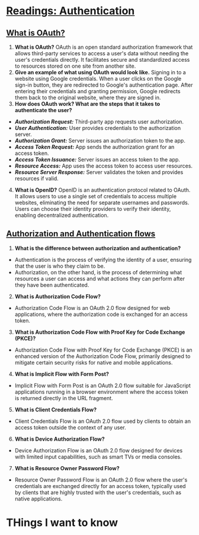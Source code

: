 # [Readings: Authentication](https://github.com/codefellows/seattle-code-301d108/tree/main/class-15)

## [What is OAuth?](https://www.csoonline.com/article/562635/what-is-oauth-how-the-open-authorization-framework-works.html)
1. **What is OAuth?** OAuth is an open standard authorization framework that allows third-party services to access a user's data without needing the user's credentials directly. It facilitates secure and standardized access to resources stored on one site from another site.
2. **Give an example of what using OAuth would look like.** Signing in to a website using Google credentials. When a user clicks on the Google sign-in button, they are redirected to Google's authentication page. After entering their credentials and granting permission, Google redirects them back to the original website, where they are signed in.
3. **How does OAuth work? What are the steps that it takes to authenticate the user?**
* ***Authorization Request:*** Third-party app requests user authorization.
* ***User Authentication:*** User provides credentials to the authorization server.
* ***Authorization Grant:*** Server issues an authorization token to the app.
* ***Access Token Request:*** App sends the authorization grant for an access token.
* ***Access Token Issuance:*** Server issues an access token to the app.
* ***Resource Access:*** App uses the access token to access user resources.
* ***Resource Server Response:*** Server validates the token and provides resources if valid.
4. **What is OpenID?** OpenID is an authentication protocol related to OAuth. It allows users to use a single set of credentials to access multiple websites, eliminating the need for separate usernames and passwords. Users can choose their identity providers to verify their identity, enabling decentralized authentication.

## [Authorization and Authentication flows](https://auth0.com/docs/get-started/authentication-and-authorization-flow)

1. **What is the difference between authorization and authentication?**
* Authentication is the process of verifying the identity of a user, ensuring that the user is who they claim to be.
* Authorization, on the other hand, is the process of determining what resources a user can access and what actions they can perform after they have been authenticated.

2. **What is Authorization Code Flow?**
* Authorization Code Flow is an OAuth 2.0 flow designed for web applications, where the authorization code is exchanged for an access token.

3. **What is Authorization Code Flow with Proof Key for Code Exchange (PKCE)?**
* Authorization Code Flow with Proof Key for Code Exchange (PKCE) is an enhanced version of the Authorization Code Flow, primarily designed to mitigate certain security risks for native and mobile applications.

4. **What is Implicit Flow with Form Post?**
* Implicit Flow with Form Post is an OAuth 2.0 flow suitable for JavaScript applications running in a browser environment where the access token is returned directly in the URL fragment.

5. **What is Client Credentials Flow?**
* Client Credentials Flow is an OAuth 2.0 flow used by clients to obtain an access token outside the context of any user.

6. **What is Device Authorization Flow?**
* Device Authorization Flow is an OAuth 2.0 flow designed for devices with limited input capabilities, such as smart TVs or media consoles.

7. **What is Resource Owner Password Flow?**
* Resource Owner Password Flow is an OAuth 2.0 flow where the user's credentials are exchanged directly for an access token, typically used by clients that are highly trusted with the user's credentials, such as native applications.

# THings I want to know


